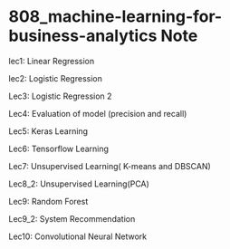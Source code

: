 # 808_machine-learning-for-business-analytics Note

lec1: Linear Regression

lec2: Logistic Regression

Lec3: Logistic Regression 2

Lec4: Evaluation of model (precision and recall)

Lec5: Keras Learning

Lec6: Tensorflow Learning

Lec7: Unsupervised Learning( K-means and DBSCAN)

Lec8_2: Unsupervised Learning(PCA)

Lec9: Random Forest

Lec9_2: System Recommendation

Lec10: Convolutional Neural Network
